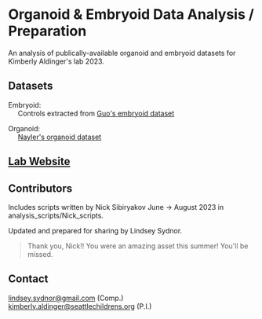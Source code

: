 # Organoid & Embryoid Data Analysis / Preparation
An analysis of publically-available organoid and embryoid datasets for Kimberly Aldinger's lab 2023.

## Datasets
Embryoid: <br />
&nbsp;&nbsp;&nbsp;&nbsp; Controls extracted from [Guo's embryoid dataset](https://www.sciencedirect.com/science/article/pii/S2213671119300244)

Organoid: <br />
&nbsp;&nbsp;&nbsp;&nbsp; [Nayler's organoid dataset](https://www.ncbi.nlm.nih.gov/pmc/articles/PMC8217544/)



## [Lab Website](https://www.aldingerlab.org/)

## Contributors
Includes scripts written by Nick Sibiryakov June -> August 2023 in analysis_scripts/Nick_scripts.

Updated and prepared for sharing by Lindsey Sydnor.

> Thank you, Nick!! You were an amazing asset this summer! You'll be missed.

## Contact
lindsey.sydnor@gmail.com (Comp.) <br />
kimberly.aldinger@seattlechildrens.org (P.I.)